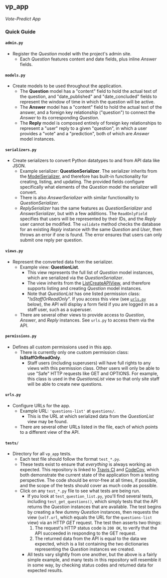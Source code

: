 ## vp_app
_Vote-Predict App_

### Quick Guide
#### `admin.py`
* Register the _Question_ model with the project's admin site.
    * Each _Question_ features content and date fields, plus inline _Answer_ fields.

#### `models.py`
* Create models to be used throughout the application.
    * The **Question** model has a "content" field to hold the actual text of the question, and "date_published" and "date_concluded" fields to represent the window of time in which the question will be active.
    * The **Answer** model has a "content" field to hold the actual text of the answer, and a foreign key relationship ("question") to connect the _Answer_ to its corresponding _Question_.
    * The **Reply** model is composed entirely of foreign key relationships to represent a "user" reply to a given "question", in which a user provides a "vote" and a "prediction", both of which are _Answer_ model instances.

#### `serializers.py`
* Create serializers to convert Python datatypes to and from API data like JSON.
    * Example serializer: **QuestionSerializer**. The serializer inherits from the [ModelSerializer](https://www.django-rest-framework.org/api-guide/serializers/#modelserializer), and therefore has built-in functionality for creating, listing, and updating. The provided fields configure specifically what elements of the _Question_ model the serializer will convert.
    * There is also _AnswerSerializer_ with similar functionality to _QuestionSerializer_.
    * _ReplySerializer_ has the same features as _QuestionSerializer_ and _AnswerSerializer_, but with a few additions. The `ReadOnlyField` specifies that users will be represented by their IDs, and the _Reply_ user cannot be modified. The `validate` method checks the database for an existing _Reply_ instance with the same _Question_ and _User_, then throws an error if one is found. The error ensures that users can only submit one reply per question.

#### `views.py`
* Represent the converted data from the serializer.
    * Example view: **QuestionList**.
        * This view represents the full list of _Question_ model instances, which are serialized via the _QuestionSerializer_.
        * The view inherits from the [ListCreateAPIView](https://www.django-rest-framework.org/api-guide/generic-views/#listcreateapiview), and therefore supports listing and creating _Question_ model instances.
        * Note that _QuestionList_ has one listed permission class: "_IsStaffOrReadOnly_". If you access this view (see [`urls.py`](https://github.com/davidhammaker/Vote_Predict_Backend/tree/master/vp_project/vp_app#urlspy) below), the API will display a form field if you are logged in as a staff user, such as a superuser.
    * There are several other views to provide access to _Question_, _Answer_, and _Reply_ instances. See `urls.py` to access them via the API.

#### `permissions.py`
* Defines all custom permissions used in this app.
    * There is currently only one custom permission class: **IsStaffOrReadOnly**.
        * Staff users (including superusers) will have full rights to any views with this permission class. Other users will only be able to use "Safe" HTTP requests like GET and OPTIONS. For example, this class is used in the _QuestionsList_ view so that only site staff will be able to create new questions.

#### `urls.py`
* Configure URLs for the app.
    * Example URL: `'questions-list'` at `questions/`.
        * This is the URL at which serialized data from the _QuestionList_ view may be found.
    * There are several other URLs listed in the file, each of which points to a different view of the API.

#### `tests/`
* Directory for all `vp_app` tests.
    * Each test file should follow the format `test_*.py`.
    * These tests exist to ensure that _everything_ is always working as expected. This repository is linked to [Travis CI](https://travis-ci.org/davidhammaker/Vote_Predict_Backend) and [CodeCov](https://codecov.io/gh/davidhammaker/Vote_Predict_Backend), which both demonstrate the current state of the application from a testing perspective. The code should be error-free at all times, if possible, and the scope of the tests should cover as much code as possible.
    * Click on any `test_*.py` file to see what tests are being run.
        * If you look at `test_question_list.py`, you'll find several tests, including `test_get_questions()`, which simply tests that the API returns the _Question_ instances that are available. The test begins by creating a few dummy _Question_ instances, then requests the view (`self.url`, which equals the URL for the `questions-list` view) via an HTTP _GET_ request. The test then asserts two things:
            1. The request's HTTP status code is `200 OK`, to verify that the API succeeded in responding to the GET request.
            2. The returned data from the API is equal to the data we expected, which is a list containing the two dictionaries representing the _Question_ instances we created.
        * All tests vary slightly from one another, but the above is a fairly simple example, and many tests in this repository will resemble it in some way, by checking status codes and returned data for expected results.
